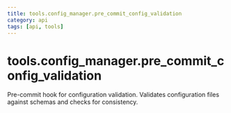 ```yaml
---
title: tools.config_manager.pre_commit_config_validation
category: api
tags: [api, tools]
---
```


# tools.config_manager.pre_commit_config_validation

Pre-commit hook for configuration validation.
Validates configuration files against schemas and checks for consistency.

